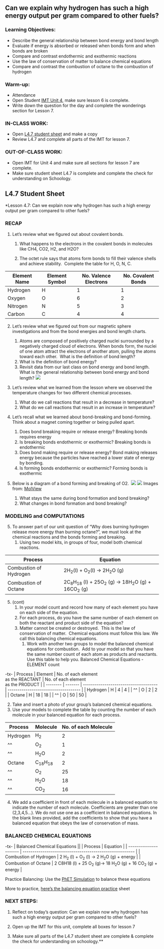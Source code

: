 ## Can we explain why hydrogen has such a high energy output per gram compared to other fuels?

### Learning Objectives:

-   Describe the general relationship between bond energy and bond length
-   Evaluate if energy is absorbed or released when bonds form and when bonds are broken
-   Compare and contrast endothermic and exothermic reactions
-   Use the law of conservation of matter to balance chemical equations
-   Compare and contrast the combustion of octane to the combustion of hydrogen

### Warm-up: 

-   Attendance 
-   Open Student [IMT Unit 4](https://docs.google.com/document/d/1oOD0KgRfL3Oq5ahvuiWuf3WLjWakWEk3/edit?usp=sharing&ouid=102689172288523539314&rtpof=true&sd=true), make sure lesson 6 is complete. 
-   Write down the question for the day and complete the wonderings section for Lesson 7.  

### IN-CLASS WORK:

-   Open [L4.7 student sheet](https://docs.google.com/document/d/1GPUJuldoJHrljNECFzfYR_4sMk4Dqvsb/edit?usp=sharing&ouid=102689172288523539314&rtpof=true&sd=true) and make a copy  
-   Review L4.7 and complete all parts of the IMT for lesson 7.

### OUT-OF-CLASS WORK:

-   Open IMT for Unit 4 and make sure all sections for lesson 7 are complete. 
-   Make sure student sheet L4.7 is complete and complete the check for understanding on Schoology.

## L4.7 Student Sheet

*Lesson 4.7: Can we explain now why hydrogen has such a high energy output per gram compared to other fuels? 

  

### RECAP 

1.  Let’s review what we figured out about covalent bonds. 

	1.  What happens to the electrons in the covalent bonds in molecules like CH4, CO2, H2, and H2O?

	2.  The octet rule says that atoms form bonds to fill their valence shells and achieve stability.  Complete the table for H, O, N, C.

| Element Name | Element Symbol | No. Valence Electrons | No. Covalent Bonds |
| ------------ | -------------- | --------------------- | ------------------ |
| Hydrogen     | H              | 1                     | 1                  |
| Oxygen       | O              | 6                     | 2                  |
| Nitrogen     | N              | 5                     | 3                  |
| Carbon       | C              | 4                     | 4                  |

2.  Let’s review what we figured out from our magnetic sphere investigations and from the bond energies and bond length charts.
    1.  Atoms are composed of positively charged nuclei surrounded by a negatively charged cloud of electrons. When bonds form, the nuclei of one atom attract the electrons of another atom, pulling the atoms toward each other.  What is the definition of bond length?
    2.  What is the definition of bond energy?
    3.  Revisit data from our last class on bond energy and bond length. What is the general relationship between bond energy and bond length?
    ![](https://lh5.googleusercontent.com/q0Noq8QcWbKaVKI19MP1Q5dRde6hFZ5VJIIIq_imUu0XjQcHzZxSgFCzRzF2FYURkyNQOshjRNxp0o9TzzgMMY_oeUDcCUZ889ddprqOQaJP7JD-gB9ub0_kOghLppFqZCHOfgRxJg5l8WWlvZxqnN4welMDycTBYyY19csppNcGSRmeubpn8PWmsHd8ARTuSyI0o7YIMw)  
  
  
  
  
  

3.  Let’s review what we learned from the lesson where we observed the temperature changes for two different chemical processes.
    1.  What do we call reactions that result in a decrease in temperature?
    2.  What do we call reactions that result in an increase in temperature?
    

  

4.  Let’s recall what we learned about bond-breaking and bond-forming.  Think about a magnet coming together or being pulled apart.
	1.  Does bond breaking require or release energy?
		Breaking bonds requires energy
	2.  Is breaking bonds endothermic or exothermic?
		Breaking bonds is endothermic
	3.  Does bond making require or release energy?
		Bond making releases energy because the particles have reached a lower state of energy by bonding.
	4.  Is forming bonds endothermic or exothermic?
		Forming bonds is exothermic
    

  

5.  Below is a diagram of a bond forming and breaking of O2. 
    ![](https://lh5.googleusercontent.com/a5KL4OlhZ6WQLrU-8UFku69Zu3ihq8tFIuLSYo6pG-VFm6Pi-MJL5vQI3BDlv_zVHWHO4KE1xGnmV7uSo0zNHN2hEX69r0dLCmp0JAZD1grT_cUKtqNgDyxnjIymbksoLwJRIgixq8uHUyHUw2zk8xo4zZh0RoQsoPIZAcwmcZPhZoXDLf2fjqDWyCM42FalCmA75VQNiA)
    ![](https://lh5.googleusercontent.com/LUaNI5Lxv5V2dkgx6dwy_SO-p2u3XIQE3WC1YuBVDcvk29Y9rRc0xRmILXJBd_LI6sOi5dKBJ4WpFFEucaWVreZYHl71VDxEbTbjA0vCxYtfMCFSZpXSW-5qg7k28w20WszWSR78bb9hZuesePtrOVB8TNwn0ufsBBL6W60PtFIM3ZHvHzNgVrKf9D8SWwsQ4cxAaFOGTQ)
    Images from: [MolView](https://molview.org/)
    1.  What stays the same during bond formation and bond breaking? 
    2.  What changes in bond formation and bond breaking?
    

### MODELING and COMPUTATIONS

5.  To answer part of our unit question of “Why does burning hydrogen release more energy than burning octane?”, we must look at the chemical reactions and the bonds forming and breaking. 
    1.  Using two model kits, in groups of four, model both chemical reactions.


| Process                | Equation                                      |
| ---------------------- | --------------------------------------------- |
| Combustion of Hydrogen | 2H<sub>2</sub>(l) + O<sub>2</sub>(l) → 2H<sub>2</sub>O (g)                     |
| Combustion of Octane   | 2C<sub>8</sub>H<sub>18</sub> (l) + 25O<sub>2</sub> (g) → 18H<sub>2</sub>O (g) + 16CO<sub>2</sub> (g) |

5. (cont)
	1.  In your model count and record how many of each element you have on each side of the equation.
	2.  For each process, do you have the same number of each element on both the reactant and product side of the equation? 
	3.  Matter cannot be created or destroyed.  This is the law of conservation of matter.  Chemical equations must follow this law. We call this balancing chemical equations.  
		1.  Work with another two groups to model the balanced chemical equations for combustion.  Add to your model so that you have the same number count of each atom as products and reactants. Use this table to help you.
		Balanced Chemical Equations - ELEMENT count

-tx-
| Process  | Element | No. of each element<br>as the REACTANT | No. of each element<br>as the PRODUCT |
| -------- | ------- | -------------------------------------- | ------------------------------------- |
| Hydrogen | H       | 4                                      | 4                                     |
| ^^       | O       | 2                                      | 2                                     |
| Octane   | H       | 18                                     | 18                                    |
| ^^       | O       | 50                                     | 50                                    |

2.  Take and insert a photo of your group’s balanced chemical equations. 
3.  Use your models to complete the table by counting the number of each molecule in your balanced equation for each process.

| Process  | Molecule                     | No. of each Molecule |
| -------- | ---------------------------- | -------------------- |
| Hydrogen | H<sub>2</sub>                | 2                    |
| ^^       | O<sub>2</sub>                | 1                    |
| ^^       | H<sub>2</sub>O               | 2                    |
| Octane   | C<sub>18</sub>H<sub>18</sub> | 2                    |
| ^^       | O<sub>2</sub>                | 25                   |
| ^^       | H<sub>2</sub>O               | 18                   |
| ^^       | CO<sub>2</sub>               | 16                   |

4.  We add a coefficient in front of each molecule in a balanced equation to indicate the number of each molecule. Coefficients are greater than one (2,3,4,5…). We do not use one as a coefficient in balanced equations. In the blank lines provided, add the coefficients to show that you have a balanced equation that obeys the law of conservation of mass.     

  

### BALANCED CHEMICAL EQUATIONS

-tx-
| Balanced Chemical Equations ||
| Process                | Equation                                                  |
| ---------------------- | --------------------------------------------------------- |
| Combustion of Hydrogen | 2 H<sub>2</sub> (l) +  O<sub>2</sub> (l) →  2 H<sub>2</sub>O (g) + energy                  |
| Combustion of Octane   | 2 C8H18 (l) + 25 O<sub>2</sub> (g)→ 18 H<sub>2</sub>O (g) + 16 CO<sub>2</sub> (g) + energy | 

  

Practice Balancing: Use the [PhET Simulation](https://phet.colorado.edu/sims/html/balancing-chemical-equations/latest/balancing-chemical-equations_en.html) to balance these equations

  

More to practice, [here’s the balancing equation practice](https://docs.google.com/document/d/1e7q70Lp3H0p9pT7Nq_0fGE9UwFDUuv12/edit?usp=sharing&ouid=102689172288523539314&rtpof=true&sd=true) sheet

  

### NEXT STEPS:

1.  Reflect on today’s question: Can we explain now why hydrogen has such a high energy output per gram compared to other fuels?
    
2.  Open up the IMT for this unit, complete all boxes for lesson 7
    
3.  Make sure all parts of the L4.7 student sheet are complete & complete the check for understanding on schoology.**